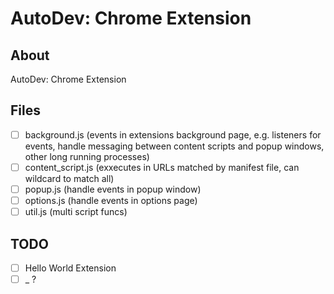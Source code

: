 # AutoDev: Chrome Extension

## About

AutoDev: Chrome Extension

## Files

- [ ] background.js (events in extensions background page, e.g. listeners for events, handle messaging between content scripts and popup windows, other long running processes)
- [ ] content_script.js (exxecutes in URLs matched by manifest file, can wildcard to match all)
- [ ] popup.js (handle events in popup window)
- [ ] options.js (handle events in options page)
- [ ] util.js (multi script funcs)

## TODO

- [ ] Hello World Extension
- [ ] _ ?